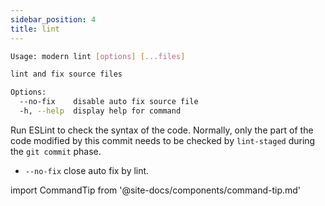 ```yaml
---
sidebar_position: 4
title: lint
---
```


```bash
Usage: modern lint [options] [...files]

lint and fix source files

Options:
  --no-fix    disable auto fix source file
  -h, --help  display help for command
```

Run ESLint to check the syntax of the code. Normally, only the part of the code modified by this commit needs to be checked by `lint-staged` during the `git commit` phase.

* `--no-fix` close auto fix by lint.

import CommandTip from '@site-docs/components/command-tip.md'

<CommandTip />
